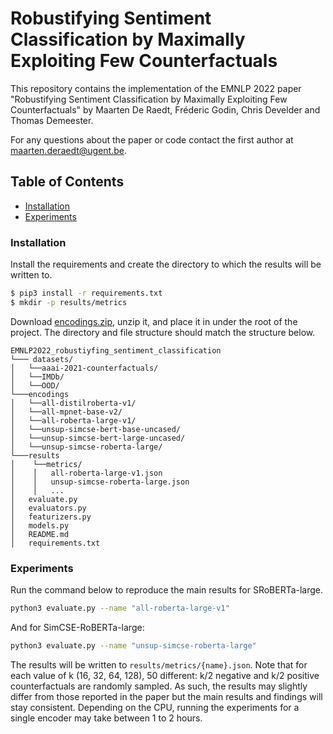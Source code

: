 # Robustifying Sentiment Classification by Maximally Exploiting Few Counterfactuals

This repository contains the implementation of the EMNLP 2022 paper
"Robustifying Sentiment Classification by Maximally Exploiting Few Counterfactuals" by Maarten De Raedt, Fréderic Godin, Chris Develder and Thomas Demeester.

For any questions about the paper or code contact the first author at [maarten.deraedt@ugent.be](mailto:maarten.deraedt@ugent.be).


## Table of Contents
- [Installation](#installation)
- [Experiments](#experiment)


### Installation
Install the requirements and create the directory to which the results will be written to.
```bash
$ pip3 install -r requirements.txt
$ mkdir -p results/metrics
```
Download [encodings.zip](https://drive.google.com/file/d/1ZivfY2OWX3fGJBA7nkDsqIcTk_D_7jQg/view?usp=sharing), unzip it, and place it in under the root of the project.
The directory and file structure should match the structure below.
```
EMNLP2022_robustiyfing_sentiment_classification
└─── datasets/   
│   └──aaai-2021-counterfactuals/
│   └──IMDb/
│   └──OOD/
└───encodings
│   └──all-distilroberta-v1/
│   └──all-mpnet-base-v2/
│   └──all-roberta-large-v1/
│   └──unsup-simcse-bert-base-uncased/
│   └──unsup-simcse-bert-large-uncased/
│   └──unsup-simcse-roberta-large/
└───results
│    └──metrics/
│    │   all-roberta-large-v1.json
│    │   unsup-simcse-roberta-large.json
│    │   ...
│   evaluate.py
│   evaluators.py
│   featurizers.py
│   models.py
│   README.md
│   requirements.txt
```

### Experiments
Run the command below to reproduce the main results for SRoBERTa-large.
```bash
python3 evaluate.py --name "all-roberta-large-v1"
```
And for SimCSE-RoBERTa-large:
```bash
python3 evaluate.py --name "unsup-simcse-roberta-large"
```
The results will be written to `results/metrics/{name}.json`. 
Note that for each value of k (16, 32, 64, 128), 50 different: k/2 negative and
k/2 positive counterfactuals are randomly sampled. As such, the results may
slightly differ from those reported in the paper but the main results and findings will stay consistent.
Depending on the CPU, running the experiments for a single encoder may take between 1 to 2 hours.


